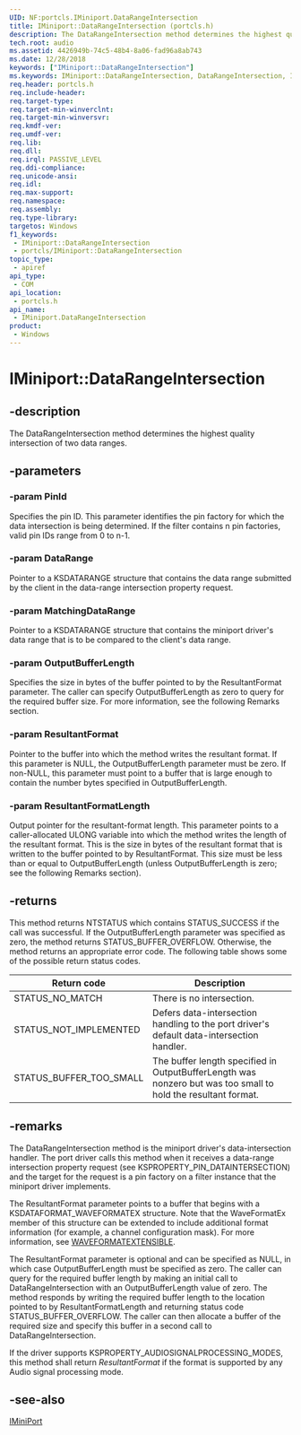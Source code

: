 ```yaml
---
UID: NF:portcls.IMiniport.DataRangeIntersection
title: IMiniport::DataRangeIntersection (portcls.h)
description: The DataRangeIntersection method determines the highest quality intersection of two data ranges.
tech.root: audio
ms.assetid: 4426949b-74c5-48b4-8a06-fad96a8ab743
ms.date: 12/28/2018
keywords: ["IMiniport::DataRangeIntersection"]
ms.keywords: IMiniport::DataRangeIntersection, DataRangeIntersection, IMiniport.DataRangeIntersection, IMiniport::DataRangeIntersection, IMiniport.DataRangeIntersection
req.header: portcls.h
req.include-header: 
req.target-type: 
req.target-min-winverclnt: 
req.target-min-winversvr: 
req.kmdf-ver: 
req.umdf-ver: 
req.lib: 
req.dll: 
req.irql: PASSIVE_LEVEL
req.ddi-compliance: 
req.unicode-ansi: 
req.idl: 
req.max-support: 
req.namespace: 
req.assembly: 
req.type-library: 
targetos: Windows
f1_keywords:
 - IMiniport::DataRangeIntersection
 - portcls/IMiniport::DataRangeIntersection
topic_type:
 - apiref
api_type:
 - COM
api_location:
 - portcls.h
api_name:
 - IMiniport.DataRangeIntersection
product:
 - Windows
---
```


# IMiniport::DataRangeIntersection


## -description

The DataRangeIntersection method determines the highest quality intersection of two data ranges.

## -parameters

### -param PinId

Specifies the pin ID. This parameter identifies the pin factory for which the data intersection is being determined. If the filter contains n pin factories, valid pin IDs range from 0 to n-1.

### -param DataRange

Pointer to a KSDATARANGE structure that contains the data range submitted by the client in the data-range intersection property request.

### -param MatchingDataRange

Pointer to a KSDATARANGE structure that contains the miniport driver's data range that is to be compared to the client's data range.

### -param OutputBufferLength

Specifies the size in bytes of the buffer pointed to by the ResultantFormat parameter. The caller can specify OutputBufferLength as zero to query for the required buffer size. For more information, see the following Remarks section.

### -param ResultantFormat

Pointer to the buffer into which the method writes the resultant format. If this parameter is NULL, the OutputBufferLength parameter must be zero. If non-NULL, this parameter must point to a buffer that is large enough to contain the number bytes specified in OutputBufferLength.

### -param ResultantFormatLength

Output pointer for the resultant-format length. This parameter points to a caller-allocated ULONG variable into which the method writes the length of the resultant format. This is the size in bytes of the resultant format that is written to the buffer pointed to by ResultantFormat. This size must be less than or equal to OutputBufferLength (unless OutputBufferLength is zero; see the following Remarks section).

## -returns

This method returns NTSTATUS which contains STATUS_SUCCESS if the call was successful. If the OutputBufferLength parameter was specified as zero, the method returns STATUS_BUFFER_OVERFLOW. Otherwise, the method returns an appropriate error code. The following table shows some of the possible return status codes.

Return code | Description
------------|------------- 
STATUS_NO_MATCH | There is no intersection.
STATUS_NOT_IMPLEMENTED | Defers data-intersection handling to the port driver's default data-intersection handler.
STATUS_BUFFER_TOO_SMALL | The buffer length specified in OutputBufferLength was nonzero but was too small to hold the resultant format.

## -remarks

The DataRangeIntersection method is the miniport driver's data-intersection handler. The port driver calls this method when it receives a data-range intersection property request (see KSPROPERTY_PIN_DATAINTERSECTION) and the target for the request is a pin factory on a filter instance that the miniport driver implements.

The ResultantFormat parameter points to a buffer that begins with a KSDATAFORMAT_WAVEFORMATEX structure. Note that the WaveFormatEx member of this structure can be extended to include additional format information (for example, a channel configuration mask). For more information, see [WAVEFORMATEXTENSIBLE](../ksmedia/ns-ksmedia-waveformatextensible.md).

The ResultantFormat parameter is optional and can be specified as NULL, in which case OutputBufferLength must be specified as zero. The caller can query for the required buffer length by making an initial call to DataRangeIntersection with an OutputBufferLength value of zero. The method responds by writing the required buffer length to the location pointed to by ResultantFormatLength and returning status code STATUS_BUFFER_OVERFLOW. The caller can then allocate a buffer of the required size and specify this buffer in a second call to DataRangeIntersection.

If the driver supports KSPROPERTY_AUDIOSIGNALPROCESSING_MODES, this method shall return *ResultantFormat* if the format is supported by any Audio signal processing mode.

## -see-also

[IMiniPort](nn-portcls-iminiport.md)